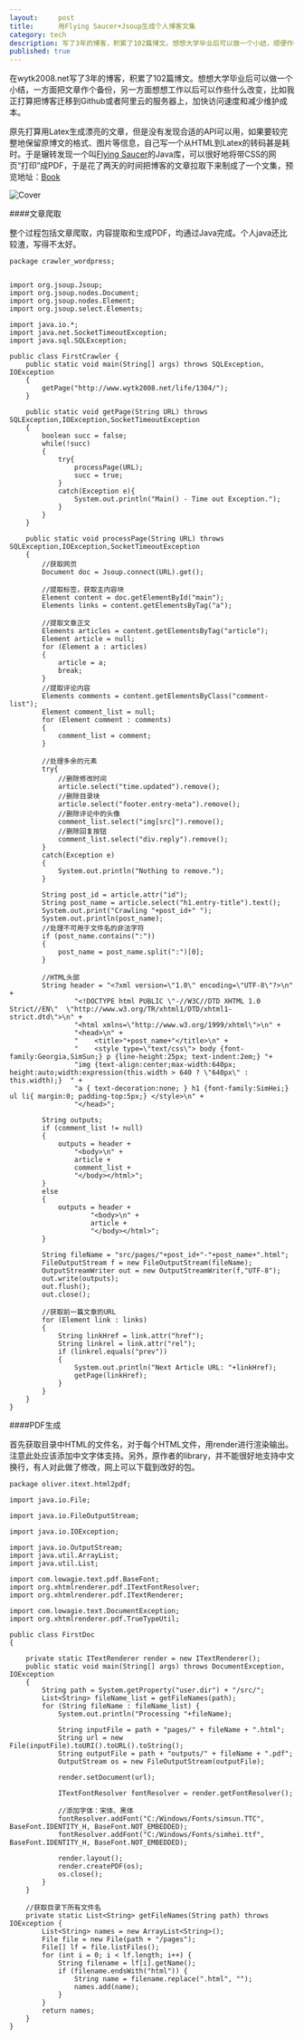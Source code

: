 ```yaml
---
layout:     post
title:      用Flying Saucer+Jsoup生成个人博客文集
category: tech 
description: 写了3年的博客，积累了102篇博文。想想大学毕业后可以做一个小结，顺便作一些迁移博客的前期准备。
published: true
---
```


在wytk2008.net写了3年的博客，积累了102篇博文。想想大学毕业后可以做一个小结，一方面把文章作个备份，另一方面想想工作以后可以作些什么改变，比如我正打算把博客迁移到Github或者阿里云的服务器上，加快访问速度和减少维护成本。

原先打算用Latex生成漂亮的文章，但是没有发现合适的API可以用，如果要较完整地保留原博文的格式、图片等信息，自己写一个从HTML到Latex的转码甚是耗时。于是辗转发现一个叫[Flying Saucer](http://code.google.com/p/flying-saucer/)的Java库，可以很好地将带CSS的网页“打印”成PDF，于是花了两天的时间把博客的文章拉取下来制成了一个文集，预览地址：[Book](http://www.wytk2008.net/wordpress/wp-content/uploads/2014/06/Book.pdf)

![Cover](http://www.wytk2008.net/wordpress/wp-content/uploads/2014/06/IMG_0996-1024x768.jpg)

####文章爬取

整个过程包括文章爬取，内容提取和生成PDF，均通过Java完成。个人java还比较渣，写得不太好。

	package crawler_wordpress;


	import org.jsoup.Jsoup;
	import org.jsoup.nodes.Document;
	import org.jsoup.nodes.Element;
	import org.jsoup.select.Elements;

	import java.io.*;
	import java.net.SocketTimeoutException;
	import java.sql.SQLException;

	public class FirstCrawler {
	    public static void main(String[] args) throws SQLException, IOException
	    {
	        getPage("http://www.wytk2008.net/life/1304/");
	    }

	    public static void getPage(String URL) throws SQLException,IOException,SocketTimeoutException
	    {
	        boolean succ = false;
	        while(!succ)
	        {
	            try{
	                processPage(URL);
	                succ = true;
	            }
	            catch(Exception e){
	                System.out.println("Main() - Time out Exception.");
	            }
	        }
	    }

	    public static void processPage(String URL) throws SQLException,IOException,SocketTimeoutException
	    {
	        //获取网页
	        Document doc = Jsoup.connect(URL).get();

	        //提取标签，获取主内容块
	        Element content = doc.getElementById("main");
	        Elements links = content.getElementsByTag("a");

	        //提取文章正文
	        Elements articles = content.getElementsByTag("article");
	        Element article = null;
	        for (Element a : articles)
	        {
	            article = a;
	            break;
	        }
	        //提取评论内容
	        Elements comments = content.getElementsByClass("comment-list");
	        Element comment_list = null;
	        for (Element comment : comments)
	        {
	            comment_list = comment;
	        }

	        //处理多余的元素
	        try{
	            //删除修改时间
	            article.select("time.updated").remove();
	            //删除目录块
	            article.select("footer.entry-meta").remove();
	            //删除评论中的头像
	            comment_list.select("img[src]").remove();
	            //删除回复按钮
	            comment_list.select("div.reply").remove();
	        }
	        catch(Exception e)
	        {
	            System.out.println("Nothing to remove.");
	        }

	        String post_id = article.attr("id");
	        String post_name = article.select("h1.entry-title").text();
	        System.out.print("Crawling "+post_id+" ");
	        System.out.println(post_name);
	        //处理不可用于文件名的非法字符
	        if (post_name.contains(":"))
	        {
	            post_name = post_name.split(":")[0];
	        }

	        //HTML头部
	        String header = "<?xml version=\"1.0\" encoding=\"UTF-8\"?>\n" +
	                "<!DOCTYPE html PUBLIC \"-//W3C//DTD XHTML 1.0 Strict//EN\"  \"http://www.w3.org/TR/xhtml1/DTD/xhtml1-strict.dtd\">\n" +
	                "<html xmlns=\"http://www.w3.org/1999/xhtml\">\n" +
	                "<head>\n" +
	                "    <title>"+post_name+"</title>\n" +
	                "    <style type=\"text/css\"> body {font-family:Georgia,SimSun;} p {line-height:25px; text-indent:2em;} "+
	                "img {text-align:center;max-width:640px; height:auto;width:expression(this.width > 640 ? \"640px\" : this.width);}  " +
	                "a { text-decoration:none; } h1 {font-family:SimHei;} ul li{ margin:0; padding-top:5px;} </style>\n" +
	                "</head>";

	        String outputs;
	        if (comment_list != null)
	        {
	            outputs = header +
	                "<body>\n" +
	                article +
	                comment_list +
	                "</body></html>";
	        }
	        else
	        {
	            outputs = header +
	                    "<body>\n" +
	                    article +
	                    "</body></html>";
	        }

	        String fileName = "src/pages/"+post_id+"-"+post_name+".html";
	        FileOutputStream f = new FileOutputStream(fileName);
	        OutputStreamWriter out = new OutputStreamWriter(f,"UTF-8");
	        out.write(outputs);
	        out.flush();
	        out.close();

	        //获取前一篇文章的URL
	        for (Element link : links)
	        {
	            String linkHref = link.attr("href");
	            String linkrel = link.attr("rel");
	            if (linkrel.equals("prev"))
	            {
	                System.out.println("Next Article URL: "+linkHref);
	                getPage(linkHref);
	            }
	        }
	    }
	}

####PDF生成

首先获取目录中HTML的文件名，对于每个HTML文件，用render进行渲染输出。注意此处应该添加中文字体支持。另外，原作者的library，并不能很好地支持中文换行，有人对此做了修改，网上可以下载到改好的包。

	package oliver.itext.html2pdf;
	
	import java.io.File;
	
	import java.io.FileOutputStream;
	
	import java.io.IOException;
	
	import java.io.OutputStream;
	import java.util.ArrayList;
	import java.util.List;
	
	import com.lowagie.text.pdf.BaseFont;
	import org.xhtmlrenderer.pdf.ITextFontResolver;
	import org.xhtmlrenderer.pdf.ITextRenderer;
	
	import com.lowagie.text.DocumentException;
	import org.xhtmlrenderer.pdf.TrueTypeUtil;
	
	public class FirstDoc
	{
	
	    private static ITextRenderer render = new ITextRenderer();
	    public static void main(String[] args) throws DocumentException, IOException
	    {
	        String path = System.getProperty("user.dir") + "/src/";
	        List<String> fileName_list = getFileNames(path);
	        for (String fileName : fileName_list) {
	            System.out.println("Processing "+fileName);
	
	            String inputFile = path + "pages/" + fileName + ".html";
	            String url = new File(inputFile).toURI().toURL().toString();
	            String outputFile = path + "outputs/" + fileName + ".pdf";
	            OutputStream os = new FileOutputStream(outputFile);
	
	            render.setDocument(url);
	
	            ITextFontResolver fontResolver = render.getFontResolver();
	
	            //添加字体：宋体、黑体
	            fontResolver.addFont("C:/Windows/Fonts/simsun.TTC", BaseFont.IDENTITY_H, BaseFont.NOT_EMBEDDED);
	            fontResolver.addFont("C:/Windows/Fonts/simhei.ttf", BaseFont.IDENTITY_H, BaseFont.NOT_EMBEDDED);
	
	            render.layout();
	            render.createPDF(os);
	            os.close();
	        }
	    }
	
	    //获取目录下所有文件名
	    private static List<String> getFileNames(String path) throws IOException {
	        List<String> names = new ArrayList<String>();
	        File file = new File(path + "/pages");
	        File[] lf = file.listFiles();
	        for (int i = 0; i < lf.length; i++) {
	            String filename = lf[i].getName();
	            if (filename.endsWith("html")) {
	                String name = filename.replace(".html", "");
	                names.add(name);
	            }
	        }
	        return names;
	    }
	}
